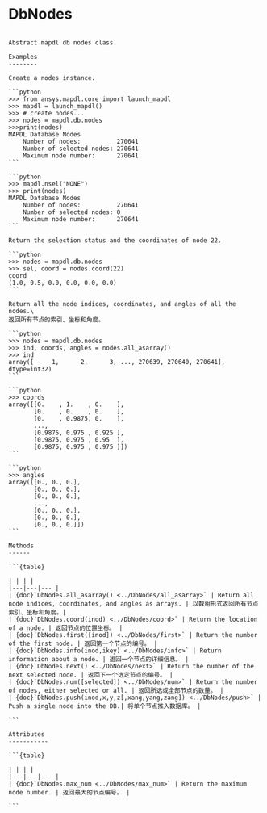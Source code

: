 # DbNodes

````{class} ansys.mapdl.core.database.nodes.DbNodes(db)

Abstract mapdl db nodes class.

Examples
--------

Create a nodes instance.

```python
>>> from ansys.mapdl.core import launch_mapdl
>>> mapdl = launch_mapdl()
>>> # create nodes...
>>> nodes = mapdl.db.nodes
>>>print(nodes)
MAPDL Database Nodes
    Number of nodes:          270641
    Number of selected nodes: 270641
    Maximum node number:      270641
```

```python
>>> mapdl.nsel("NONE")
>>> print(nodes)
MAPDL Database Nodes
    Number of nodes:          270641
    Number of selected nodes: 0
    Maximum node number:      270641
```

Return the selection status and the coordinates of node 22.

```python
>>> nodes = mapdl.db.nodes
>>> sel, coord = nodes.coord(22)
coord
(1.0, 0.5, 0.0, 0.0, 0.0, 0.0)
```

Return all the node indices, coordinates, and angles of all the nodes.\
返回所有节点的索引、坐标和角度。

```python
>>> nodes = mapdl.db.nodes
>>> ind, coords, angles = nodes.all_asarray()
>>> ind
array([     1,      2,      3, ..., 270639, 270640, 270641], dtype=int32)
```

```python
>>> coords
array([[0.    , 1.    , 0.    ],
       [0.    , 0.    , 0.    ],
       [0.    , 0.9875, 0.    ],
       ...,
       [0.9875, 0.975 , 0.925 ],
       [0.9875, 0.975 , 0.95  ],
       [0.9875, 0.975 , 0.975 ]])
```

```python
>>> angles
array([[0., 0., 0.],
       [0., 0., 0.],
       [0., 0., 0.],
       ...,
       [0., 0., 0.],
       [0., 0., 0.],
       [0., 0., 0.]])
```

Methods
------

```{table}

| | | |
|---|---|--- |
| {doc}`DbNodes.all_asarray() <../DbNodes/all_asarray>` | Return all node indices, coordinates, and angles as arrays. | 以数组形式返回所有节点索引、坐标和角度。|
| {doc}`DbNodes.coord(inod) <../DbNodes/coord>` | Return the location of a node. | 返回节点的位置坐标。 |
| {doc}`DbNodes.first([inod]) <../DbNodes/first>` | Return the number of the first node. | 返回第一个节点的编号。 |
| {doc}`DbNodes.info(inod,ikey) <../DbNodes/info>` | Return information about a node. | 返回一个节点的详细信息。 |
| {doc}`DbNodes.next() <../DbNodes/next>` | Return the number of the next selected node. | 返回下一个选定节点的编号。 |
| {doc}`DbNodes.num([selected]) <../DbNodes/num>` | Return the number of nodes, either selected or all. | 返回所选或全部节点的数量。 |
| {doc}`DbNodes.push(inod,x,y,z[,xang,yang,zang]) <../DbNodes/push>` | Push a single node into the DB.| 将单个节点推入数据库。 |

```

Attributes
-----------

```{table}

| | | |
|---|---|--- |
| {doc}`DbNodes.max_num <../DbNodes/max_num>` | Return the maximum node number. | 返回最大的节点编号。 |

```


````

